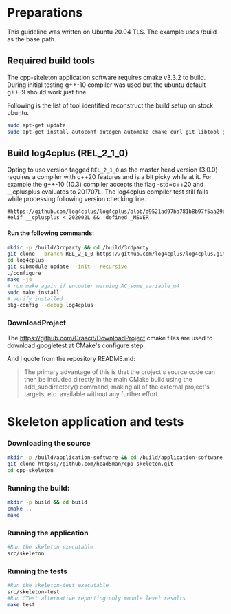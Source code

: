 # Preparations
This guideline was written on Ubuntu 20.04 TLS.
The example uses /build as the base path.

## Required build tools
The cpp-skeleton application software requires cmake v3.3.2 to build.
During initial testing g++-10 compiler was used but the ubuntu default g++-9 should work just fine.

Following is the list of tool identified reconstruct the build setup on stock ubuntu.

```bash
sudo apt-get update
sudo apt-get install autoconf autogen automake cmake curl git libtool g++ make unzip
```

## Build log4cplus (REL_2_1_0)
Opting to use version tagged `REL_2_1_0` as the master head version (3.0.0) requires a compiler with c++20 features and is a bit picky while at it.
For example the g++-10 (10.3) compiler accepts the flag -std=c++20 and __cplusplus evaluates to 201707L.
The log4cplus compiler test still fails while processing following version checking line.
```
#https://github.com/log4cplus/log4cplus/blob/d9521ad97ba781b8b97f5aa29b0f4476074db866/m4/ax_cxx_compile_stdcxx.m4#L990
#elif __cplusplus < 202002L && !defined _MSVER
```
#### Run the following commands:
```bash
mkdir -p /build/3rdparty && cd /build/3rdparty
git clone --branch REL_2_1_0 https://github.com/log4cplus/log4cplus.git
cd log4cplus
git submodule update --init --recursive
./configure
make -j4
# run make again if encouter warning AC_some_variable_m4
sudo make install
# verify installed
pkg-config --debug log4cplus
```

### DownloadProject
The https://github.com/Crascit/DownloadProject cmake files are used to download googletest at CMake's configure step.

And I quote from the repository README.md:
> The primary advantage of this is that the project's source code can then be included directly in the main CMake build using the add_subdirectory() command, making all of the external project's targets, etc. available without any further effort.

# Skeleton application and tests
### Downloading the source
```bash
mkdir -p /build/application-software && cd /build/application-software
git clone https://github.com/head5man/cpp-skeleton.git
cd cpp-skeleton
```
### Running the build:
```bash
mkdir -p build && cd build
cmake ..
make
```
### Running the application
```bash
#Run the skeleton executable
src/skeleton
```
### Running the tests
```bash
#Run the skeleton-test executable
src/skeleton-test
#Run CTest alternative reporting only module level results
make test
```


